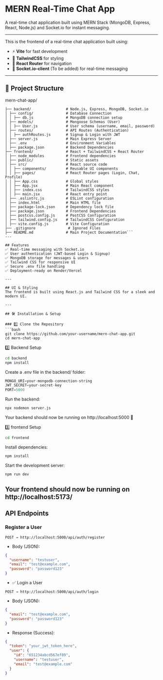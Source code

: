 # MERN Real-Time Chat App
A real-time chat application built using MERN Stack (MongoDB, Express, React, Node.js) and Socket.io for instant messaging.

---


This is the frontend of a real-time chat application built using:

- ⚡ **Vite** for fast development
- 🎨 **TailwindCSS** for styling
- 🔄 **React Router** for navigation
- 📡 **Socket.io-client** (To be added) for real-time messaging

---

## 📂 Project Structure
mern-chat-app/ 
```
├── backend/                # Node.js, Express, MongoDB, Socket.io
│ ├── config/               # Database Connection
│ │ ├── db.js               # MongoDB connection setup
│ ├── models/               # Mongoose Schemas (User)
│ │ ├── User.js             # User schema (username, email, password)
│ ├── routes/               # API Routes (Authentication)
│ │ ├── authRoutes.js       # Signup & Login with JWT
│ ├── server.js             # Main Express Server
│ ├── .env                  # Environment Variables
│ ├── package.json          # Backend Dependencies
├── frontend/               # React + TailwindCSS + React Router
│ ├── node_modules          # Frontend dependencies
│ ├── public/               # Static assets
│ ├── src/                  # React source code
│ │ ├── components/         # Reusable UI components
│ │ ├── pages/              # React Router pages (Login, Chat, Profile)
│ │ ├── App.css             # Global styles
│ │ ├── App.jsx             # Main React component
│ │ ├── index.css           # TailwindCSS styles
│ │ ├── main.jsx            # React entry point
│ ├── .eslintrc.js          # ESLint configuration
│ ├── index.html            # Main HTML file
│ ├── package-lock.json     # Dependency lock file
│ ├── package.json          # Frontend Dependencies
│ ├── postcss.config.js     # PostCSS Configuration
│ ├── tailwind.config.js    # TailwindCSS Configuration
│ ├── vite.config.js        # Vite Configuration
├── .gitignore               # Ignored Files
├── README.md               # Main Project Documentation```
---

## Features
✅ Real-time messaging with Socket.io   
✅ User authentication (JWT-based Login & Signup)   
✅ MongoDB storage for messages & users    
✅ Tailwind CSS for responsive UI   
✅ Secure .env file handling    
✅ Deployment-ready on Render/Vercel    

---

## UI & Styling
The frontend is built using React.js and Tailwind CSS for a sleek and modern UI.

---

## 🛠 Installation & Setup

### 1️⃣ Clone the Repository
```bash
git clone https://github.com/your-username/mern-chat-app.git
cd mern-chat-app
```

2️⃣ Backend Setup
```bash
cd backend
npm install
```
Create a .env file in the backend/ folder:

```javascript
MONGO_URI=your-mongodb-connection-string
JWT_SECRET=your-secret-key
PORT=5000

```
Run the backend:
```bash
npx nodemon server.js

```
Your backend should now be running on http://localhost:5000 🚀

3️⃣ frontend Setup

```bash
cd frontend
```
Install dependencies:
```bash
npm install
```
 Start the development server:

```bash
npm run dev
```
Your frontend should now be running on http://localhost:5173/
---

##  API Endpoints
### Register a User   

 ```
POST → http://localhost:5000/api/auth/register

```
- Body (JSON):
```json
{
  "username": "testuser",
  "email": "test@example.com",
  "password": "password123"
}
```

- ✅ Login a User
```
POST → http://localhost:5000/api/auth/login
```
- Body (JSON):
```json
{
  "email": "test@example.com",
  "password": "password123"
}
```
- Response (Success):
```json
{
  "token": "your_jwt_token_here",
  "user": {
    "id": "651234abcd567ef89",
    "username": "testuser",
    "email": "test@example.com"
  }
}
```
